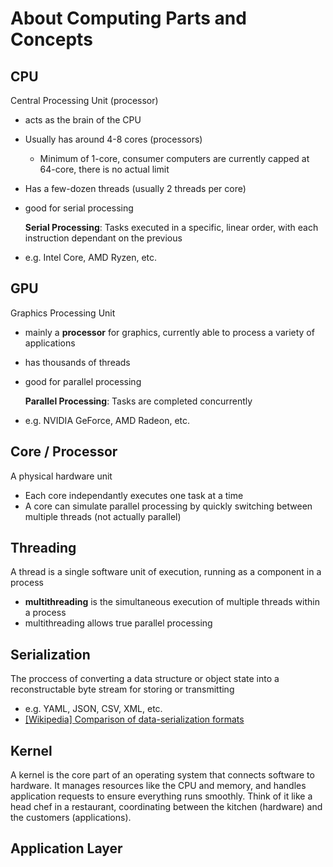 # About Computing Parts and Concepts

## CPU
Central Processing Unit (processor)
- acts as the brain of the CPU
- Usually has around 4-8 cores (processors)
  - Minimum of 1-core, consumer computers are currently capped at 64-core, there is no actual limit
- Has a few-dozen threads (usually 2 threads per core)
- good for serial processing

  **Serial Processing**: Tasks executed in a specific, linear order, with each instruction dependant on the previous
- e.g. Intel Core, AMD Ryzen, etc.


## GPU
Graphics Processing Unit
- mainly a **processor** for graphics, currently able to process a variety of applications
- has thousands of threads
- good for parallel processing
  
  **Parallel Processing**: Tasks are completed concurrently
- e.g. NVIDIA GeForce, AMD Radeon, etc.



## Core / Processor
A physical hardware unit
- Each core independantly executes one task at a time
- A core can simulate parallel processing by quickly switching between multiple threads (not actually parallel)

## Threading
A thread is a single software unit of execution, running as a component in a process
-  **multithreading** is the simultaneous execution of multiple threads within a process
-  multithreading allows true parallel processing

## Serialization
The proccess of converting a data structure or object state into a reconstructable byte stream for storing or transmitting
- e.g. YAML, JSON, CSV, XML, etc.
- [[Wikipedia] Comparison of data-serialization formats](https://en.wikipedia.org/wiki/Comparison_of_data-serialization_formats)


## Kernel
A kernel is the core part of an operating system that connects software to hardware. It manages resources like the CPU and memory, and handles application requests to ensure everything runs smoothly. Think of it like a head chef in a restaurant, coordinating between the kitchen (hardware) and the customers (applications).

## Application Layer

